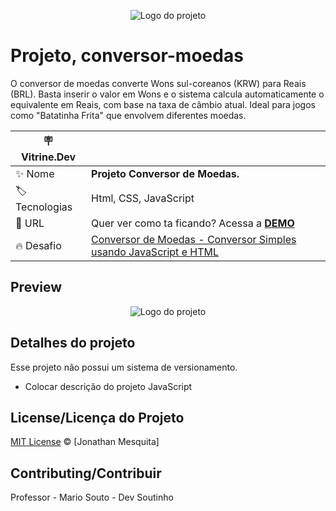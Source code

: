 <p align="center">
  <img alt="Logo do projeto" src="./_docs/logo.png" />
</p>

# Projeto, conversor-moedas

O conversor de moedas converte Wons sul-coreanos (KRW) para Reais (BRL). Basta inserir o valor em Wons e o sistema calcula automaticamente o equivalente em Reais, com base na taxa de câmbio atual. Ideal para jogos como "Batatinha Frita" que envolvem diferentes moedas.

| :placard: Vitrine.Dev |     |
| -------------  | --- |
| :sparkles: Nome        | **Projeto Conversor de Moedas.**
| :label: Tecnologias | Html, CSS, JavaScript
| :rocket: URL         | Quer ver como ta ficando? Acessa a [**DEMO**](https://jonathanmesquita.github.io/conversor-moedas/)
| :fire: Desafio     | [Conversor de Moedas - Conversor Simples usando JavaScript e HTML](https://cursos.alura.com.br/imersoes/)




## Preview

<p align="center">
  <img alt="Logo do projeto" src="#"/>
</p>

## Detalhes do projeto

Esse projeto não possui um sistema de versionamento.


- Colocar descrição do projeto JavaScript


## License/Licença do Projeto
[MIT License](./LICENSE.md) © [Jonathan Mesquita]

## Contributing/Contribuir

Professor - Mario Souto - Dev Soutinho
